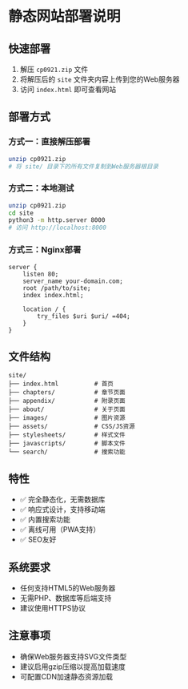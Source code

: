 # 静态网站部署说明

## 快速部署

1. 解压 `cp0921.zip` 文件
2. 将解压后的 `site` 文件夹内容上传到您的Web服务器
3. 访问 `index.html` 即可查看网站

## 部署方式

### 方式一：直接解压部署
```bash
unzip cp0921.zip
# 将 site/ 目录下的所有文件复制到Web服务器根目录
```

### 方式二：本地测试
```bash
unzip cp0921.zip
cd site
python3 -m http.server 8000
# 访问 http://localhost:8000
```

### 方式三：Nginx部署
```nginx
server {
    listen 80;
    server_name your-domain.com;
    root /path/to/site;
    index index.html;
    
    location / {
        try_files $uri $uri/ =404;
    }
}
```

## 文件结构

```
site/
├── index.html          # 首页
├── chapters/           # 章节页面
├── appendix/           # 附录页面
├── about/              # 关于页面
├── images/             # 图片资源
├── assets/             # CSS/JS资源
├── stylesheets/        # 样式文件
├── javascripts/        # 脚本文件
└── search/             # 搜索功能
```

## 特性

- ✅ 完全静态化，无需数据库
- ✅ 响应式设计，支持移动端
- ✅ 内置搜索功能
- ✅ 离线可用（PWA支持）
- ✅ SEO友好

## 系统要求

- 任何支持HTML5的Web服务器
- 无需PHP、数据库等后端支持
- 建议使用HTTPS协议

## 注意事项

- 确保Web服务器支持SVG文件类型
- 建议启用gzip压缩以提高加载速度
- 可配置CDN加速静态资源加载
